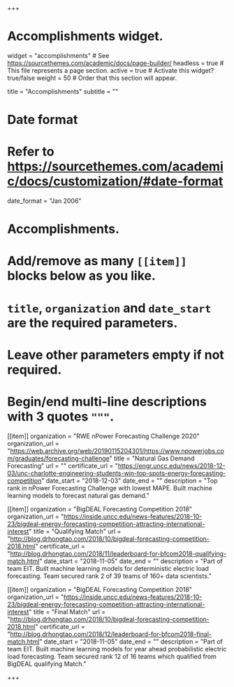 +++
# Accomplishments widget.
widget = "accomplishments"  # See https://sourcethemes.com/academic/docs/page-builder/
headless = true  # This file represents a page section.
active = true  # Activate this widget? true/false
weight = 50  # Order that this section will appear.

title = "Accomplish&shy;ments"
subtitle = ""

# Date format
#   Refer to https://sourcethemes.com/academic/docs/customization/#date-format
date_format = "Jan 2006"

# Accomplishments.
#   Add/remove as many `[[item]]` blocks below as you like.
#   `title`, `organization` and `date_start` are the required parameters.
#   Leave other parameters empty if not required.
#   Begin/end multi-line descriptions with 3 quotes `"""`.

[[item]]
  organization = "RWE nPower Forecasting Challenge 2020"
  organization_url = "https://web.archive.org/web/20190115204301/https://www.npowerjobs.com/graduates/forecasting-challenge"
  title = "Natural Gas Demand Forecasting"
  url = ""
  certificate_url = "https://engr.uncc.edu/news/2018-12-03/unc-charlotte-engineering-students-win-top-spots-energy-forecasting-competition"
  date_start = "2018-12-03"
  date_end = ""
  description = "Top rank in nPower Forecasting Challenge with lowest MAPE. Built machine learning models to forecast natural gas demand."

[[item]]
  organization = "BigDEAL Forecasting Competition 2018"
  organization_url = "https://inside.uncc.edu/news-features/2018-10-23/bigdeal-energy-forecasting-competition-attracting-international-interest"
  title = "Qualifying Match"
  url = "http://blog.drhongtao.com/2018/10/bigdeal-forecasting-competition-2018.html"
  certificate_url = "http://blog.drhongtao.com/2018/11/leaderboard-for-bfcom2018-qualifying-match.html"
  date_start = "2018-11-05"
  date_end = ""
  description = "Part of team EIT. Built machine learning models for deterministic electric load forecasting. Team secured rank 2 of 39 teams of 160+ data scientists."
  
[[item]]
  organization = "BigDEAL Forecasting Competition 2018"
  organization_url = "https://inside.uncc.edu/news-features/2018-10-23/bigdeal-energy-forecasting-competition-attracting-international-interest"
  title = "Final Match"
  url = "http://blog.drhongtao.com/2018/10/bigdeal-forecasting-competition-2018.html"
  certificate_url = "http://blog.drhongtao.com/2018/12/leaderboard-for-bfcom2018-final-match.html"
  date_start = "2018-11-05"
  date_end = ""
  description = "Part of team EIT. Built machine learning models for year ahead probabilistic electric load forecasting. Team secured rank 12 of 16 teams which qualified from BigDEAL qualifying Match."
  

+++
